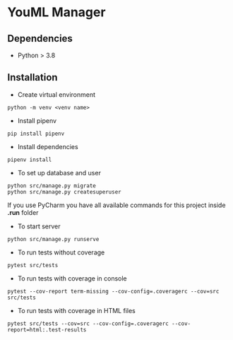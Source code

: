 # YouML Manager

## Dependencies

*  Python > 3.8

## Installation

- Create virtual environment

```shell
python -m venv <venv name>
```

- Install pipenv

```shell
pip install pipenv
```

- Install dependencies

```shell
pipenv install
```

- To set up database and user

```shell
python src/manage.py migrate
python src/manage.py createsuperuser
```

If you use PyCharm you have all available commands for this project inside **.run** folder

- To start server

```shell
python src/manage.py runserve 
```

- To run tests without coverage

```shell
pytest src/tests
```

- To run tests with coverage in console

```shell
pytest --cov-report term-missing --cov-config=.coveragerc --cov=src src/tests
```

- To run tests with coverage in HTML files

```shell
pytest src/tests --cov=src --cov-config=.coveragerc --cov-report=html:.test-results
```